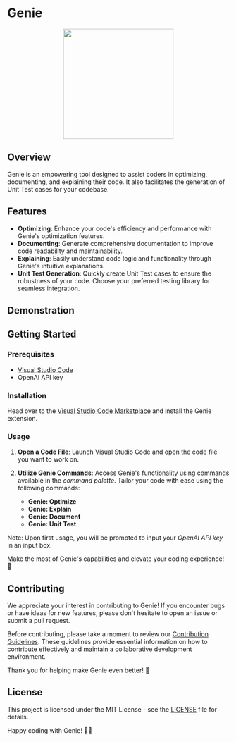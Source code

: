 # Genie

<div align="center"> 
  <img src="https://github.com/suravshrestha/Genie/assets/24486999/b9ffa38a-e889-41c4-b33b-15b5944e02bc" width=250 height=250 />
</div>

## Overview

Genie is an empowering tool designed to assist coders in optimizing, documenting, and explaining their code. It also facilitates the generation of Unit Test cases for your codebase.

## Features

- **Optimizing**: Enhance your code's efficiency and performance with Genie's optimization features.
- **Documenting**: Generate comprehensive documentation to improve code readability and maintainability.
- **Explaining**: Easily understand code logic and functionality through Genie's intuitive explanations.
- **Unit Test Generation**: Quickly create Unit Test cases to ensure the robustness of your code. Choose your preferred testing library for seamless integration.

## Demonstration

## Getting Started

### Prerequisites

- [Visual Studio Code](https://code.visualstudio.com/download)
- OpenAI API key

### Installation

Head over to the [Visual Studio Code Marketplace](https://marketplace.visualstudio.com/items?itemName=suravshrestha.genie) and install the Genie extension.

### Usage

1. **Open a Code File**: Launch Visual Studio Code and open the code file you want to work on.

2. **Utilize Genie Commands**: Access Genie's functionality using commands available in the _command palette_. Tailor your code with ease using the following commands:
   - **Genie: Optimize**
   - **Genie: Explain**
   - **Genie: Document**
   - **Genie: Unit Test**

Note: Upon first usage, you will be prompted to input your _OpenAI API key_ in an input box.

Make the most of Genie's capabilities and elevate your coding experience! 🚀

## Contributing

We appreciate your interest in contributing to Genie! If you encounter bugs or have ideas for new features, please don't hesitate to open an issue or submit a pull request.

Before contributing, please take a moment to review our [Contribution Guidelines](CONTRIBUTING.md). These guidelines provide essential information on how to contribute effectively and maintain a collaborative development environment.

Thank you for helping make Genie even better! 🌟

## License

This project is licensed under the MIT License - see the [LICENSE](LICENSE) file for details.

Happy coding with Genie! 🧞‍♂️
